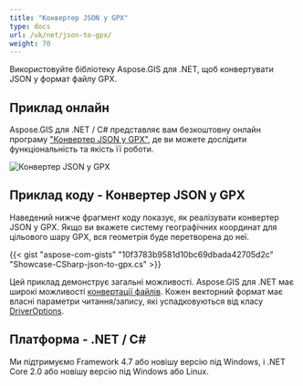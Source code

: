 ```yaml
---
title: "Конвертер JSON у GPX"
type: docs
url: /uk/net/json-to-gpx/
weight: 70
---
```


Використовуйте бібліотеку Aspose.GIS для .NET, щоб конвертувати JSON у формат файлу GPX.

## **Приклад онлайн**

Aspose.GIS для .NET / C# представляє вам безкоштовну онлайн програму ["Конвертер JSON у GPX"](https://products.aspose.app/gis/conversion/json-to-gpx), де ви можете дослідити функціональність та якість її роботи.

![Конвертер JSON у GPX](conversion.png)

## **Приклад коду - Конвертер JSON у GPX**

Наведений нижче фрагмент коду показує, як реалізувати конвертер JSON у GPX. Якщо ви вкажете систему географічних координат для цільового шару GPX, вся геометрія буде перетворена до неї. 

{{< gist "aspose-com-gists" "10f3783b9581d10bc69dbada42705d2c" "Showcase-CSharp-json-to-gpx.cs" >}}

Цей приклад демонструє загальні можливості. Aspose.GIS для .NET має широкі можливості [конвертації файлів](https://docs.aspose.com/gis/net/vector-layers/). Кожен векторний формат має власні параметри читання/запису, які успадковуються від класу [DriverOptions](https://reference.aspose.com/gis/net/aspose.gis/driveroptions).

## **Платформа - .NET / C#**

Ми підтримуємо Framework 4.7 або новішу версію під Windows, і .NET Core 2.0 або новішу версію під Windows або Linux.
